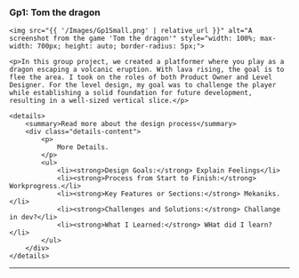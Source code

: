 <div class="project-card">
    <h3>Gp1: Tom the dragon</h3>
    
    <img src="{{ '/Images/Gp1Small.png' | relative_url }}" alt="A screenshot from the game 'Tom the dragon'" style="width: 100%; max-width: 700px; height: auto; border-radius: 5px;">
    
    <p>In this group project, we created a platformer where you play as a dragon escaping a volcanic eruption. With lava rising, the goal is to flee the area. I took on the roles of both Product Owner and Level Designer. For the level design, my goal was to challenge the player while establishing a solid foundation for future development, resulting in a well-sized vertical slice.</p>
    
    <details>
        <summary>Read more about the design process</summary>
        <div class="details-content">
            <p>
                More Details.
            </p>
            <ul>
                <li><strong>Design Goals:</strong> Explain Feelings</li>
                <li><strong>Process from Start to Finish:</strong> Workprogress.</li>
                <li><strong>Key Features or Sections:</strong> Mekaniks.</li>
                <li><strong>Challenges and Solutions:</strong> Challange in dev?</li>
                <li><strong>What I Learned:</strong> WHat did I learn?</li>
            </ul>
        </div>
    </details>
</div>

<hr style="border-color: #555;">
